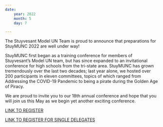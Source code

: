 ```yaml
---
date:
    year: 2022
    month: 5
    day: 7

---
```

The Stuyvesant Model UN Team is proud to announce that preparations for StuyMUNC 2022 are well under way! 

StuyMUNC first began as a training conference for members of Stuyvesant’s Model UN team, but has since expanded to an invitational conference for high schools from the tri-state area. StuyMUNC has grown tremendously over the last two decades; last year alone, we hosted over 200 participants in eleven committees, topics of which ranged from Addressing the COVID-19 Pandemic to being a pirate during the Golden Age of Piracy. 

We are proud to invite you to our 18th annual conference and hope that you will join us this May as we begin yet another exciting conference.

[LINK TO REGISTER](https://forms.gle/DEwEc24FqHegMy329)

[LINK TO REGISTER FOR SINGLE DELEGATES](https://forms.gle/YxB4vNgEF3hFrWo1A)

